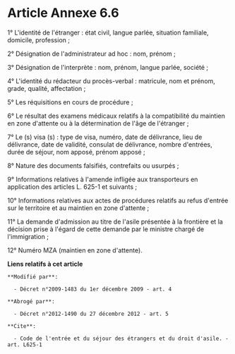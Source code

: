 # Article Annexe 6.6

1° L'identité de l'étranger : état civil, langue parlée, situation familiale, domicile, profession ; 

2° Désignation de l'administrateur ad hoc : nom, prénom ; 

3° Désignation de l'interprète : nom, prénom, langue parlée, société ; 

4° L'identité du rédacteur du procès-verbal : matricule, nom et prénom, grade, qualité, affectation ; 

5° Les réquisitions en cours de procédure ; 

6° Le résultat des examens médicaux relatifs à la compatibilité du maintien en zone d'attente ou à la détermination de l'âge
de l'étranger ; 

7° Le (s) visa (s) : type de visa, numéro, date de délivrance, lieu de délivrance, date de validité, consulat de délivrance,
nombre d'entrées, durée de séjour, nom apposé, prénom apposé ; 

8° Nature des documents falsifiés, contrefaits ou usurpés ; 

9° Informations relatives à l'amende infligée aux transporteurs en application des articles L. 625-1 et suivants ; 

10° Informations relatives aux actes de procédures relatifs au refus d'entrée sur le territoire et au maintien en zone
d'attente ; 

11° La demande d'admission au titre de l'asile présentée à la frontière et la décision prise à l'égard de cette demande par
le ministre chargé de l'immigration ;

12° Numéro MZA (maintien en zone d'attente).

**Liens relatifs à cet article**

	**Modifié par**:

	  - Décret n°2009-1483 du 1er décembre 2009 - art. 4

	**Abrogé par**:

	  - Décret n°2012-1490 du 27 décembre 2012 - art. 5

	**Cite**:

	  - Code de l'entrée et du séjour des étrangers et du droit d'asile. - art. L625-1
